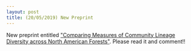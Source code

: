 ```yaml
---
layout: post
title: (20/05/2019) New Preprint
---
```


New preprint entitled <a href="https://www.preprints.org/manuscript/201902.0018/v1">"Comparing Measures of Community Lineage Diversity across North American Forests"</a>. Please read it and comment!!
